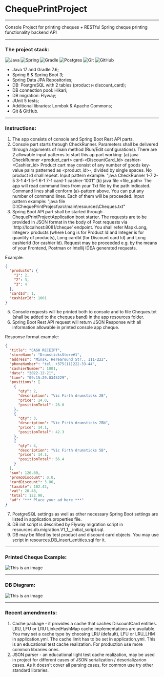 # ChequePrintProject

___
Console Project for printing cheques + RESTful Spring cheque printing functionality backend API
___

### The project stack:

![Java](https://img.shields.io/badge/java-%23ED8B00.svg?style=for-the-badge&logo=java&logoColor=white)
![Spring](https://img.shields.io/badge/spring-%236DB33F.svg?style=for-the-badge&logo=spring&logoColor=white)
![Gradle](https://img.shields.io/badge/Gradle-02303A.svg?style=for-the-badge&logo=Gradle&logoColor=white)
![Postgres](https://img.shields.io/badge/postgres-%23316192.svg?style=for-the-badge&logo=postgresql&logoColor=white)
![Git](https://img.shields.io/badge/git-%23F05033.svg?style=for-the-badge&logo=git&logoColor=white)
![GitHub](https://img.shields.io/badge/github-%23121011.svg?style=for-the-badge&logo=github&logoColor=white)

- Java 17 and Gradle 7.6;
- Spring 6 & Spring Boot 3;
- Spring Data JPA Repositories;
- DB: PostgreSQL with 2 tables (product и discount_card);
- DB connection pool: Hikari;
- DB migration: Flyway;
- JUnit 5 tests;
- Additional libraries: Lombok & Apache Commons;
- Git & GitHub.

___

### Instructions:

1) The app consists of console and Spring Boot Rest API parts.
2) Console part starts through CheckRunner. Parameters shall
   be delivered through arguments of main method (Run/Edit configurations). There are 2 allowable input patterns to
   start this ap part working:
   (a) java CheckRunner <product_cart> card-<DiscountCard_Id> cashier-<Cashier_Id>
   Product cart may consist of any number of goods key-value pairs patterned as <product_id>-<quantity>, divided by
   single spaces. No product id shall repeat.
   Input pattern example: "java CheckRunner 1-7 2-5 3-1 4-1 5-1 6-1 7-1 card-1 cashier-1001"
   (b) java file <file_path>
   The app will read command lines from your Txt file by the path indicated. Command lines shall conform (a)-pattern
   above. You can put any number of command lines. Each of them will be proceeded.
   Input pattern example: "java file D:\ChequePrintProject\src\main\resources\Cheques.txt"
3) Spring Boot API part shall be started through ChequePrintProjectApplication boot starter. The requests are to be
   provided in JSON format in the body of Post requests via 'http://localhost:8081/cheque' endpoint.
   You shall refer Map<Long, Integer> products (where Long is for Product Id and Integer is for quantity of products),
   Long cardId (for Discount card Id) and Long cashierId (for cashier Id). Request may be proceeded e.g. by the means of
   your Frontend, Postman or Intellij IDEA generated requests.

Example:

```json
{
  "products": {
    "1": 2,
    "2": 3,
    "3": 4
  },
  "cardId": 1,
  "cashierId": 1001
}
```

5) Console requests will be printed both to console and to file Cheques.txt (shall be added to the cheques band) in the
   app resources folder.
6) Spring Boot Rest API request will return JSON Response with all information allowable in printed console app cheque.

Response format example:

```json
{
  "title": "CASH RECEIPT",
  "storeName": "DrumsticksStore#1",
  "address": "Minsk, Herearound Str., 111-222",
  "phoneNumber": "tel. +375(11)222-33-44",
  "cashierNumber": 1001,
  "date": "2022-12-21",
  "time": "09:15:29.0345229",
  "positions": [
    {
      "qty": 2,
      "description": "Vic Firth drumsticks 2B",
      "price": 14.0,
      "positionTotal": 28.0
    },
    {
      "qty": 3,
      "description": "Vic Firth drumsticks 2BN",
      "price": 14.1,
      "positionTotal": 42.3
    },
    {
      "qty": 4,
      "description": "Vic Firth drumsticks 5B",
      "price": 14.1,
      "positionTotal": 56.4
    }
  ],
  "sum": 126.69,
  "promoDiscount": 0.0,
  "cardDiscount": 3.80,
  "taxable": 102.42,
  "vat": 20.48,
  "total": 122.90,
  "ad": "*** Place your ad here ***"
}
```

7) PostgreSQL settings as well as other necessary Spring Boot settings are listed in application.properties file.
8) DB init script is described by Flyway migration script in resources.db.migration.V1_1__initial_script.sql.
9) DB may be filled by test product and discount card objects. You may use script in resources.DB_insert_entities.sql
   for it.

___

### Printed Cheque Example:

![This is an image](https://i.ibb.co/HD5gf0D/Cheque.jpg)
___

### DB Diagram:

![This is an image](https://i.ibb.co/9w0xmYz/chequebase.jpg)
___

### Recent amendments:

1) Cache package - it provides a cache that caches DiscountCard entities. LRU, LFU or LRU LinkedHashMap cache
   implementations are available. You may set a cache type by choosing LRU (default), LFU or LRU_LHM in application.yml.
   The cache limit has to be set in application.yml. This is an educational test cache realization. For production use
   more common libraries ones.
2) JSON parser - an educational light test cache realization, may be used in project for different cases of JSON
   serialization / deserializarion cases. As it doesn't cover all parsing cases, for common use try other standard
   libraries.
